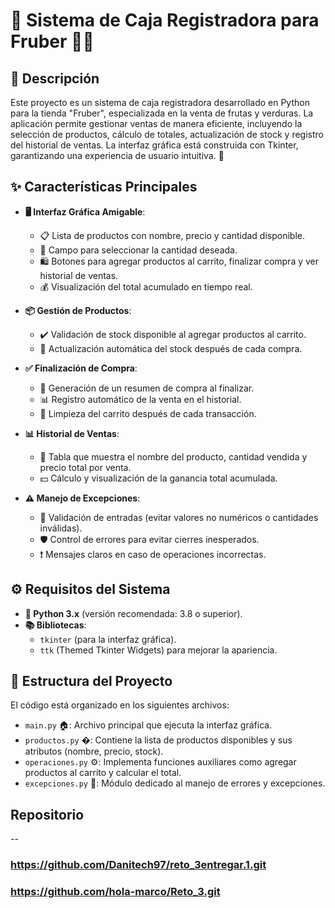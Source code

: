 # 🛒 Sistema de Caja Registradora para Fruber 🍎🥦

## 📝 Descripción
Este proyecto es un sistema de caja registradora desarrollado en Python para la tienda "Fruber", especializada en la venta de frutas y verduras. La aplicación permite gestionar ventas de manera eficiente, incluyendo la selección de productos, cálculo de totales, actualización de stock y registro del historial de ventas. La interfaz gráfica está construida con Tkinter, garantizando una experiencia de usuario intuitiva. 🚀

## ✨ Características Principales
- **🖥️ Interfaz Gráfica Amigable**:
  - 📋 Lista de productos con nombre, precio y cantidad disponible.
  - 🔢 Campo para seleccionar la cantidad deseada.
  - 🛍️ Botones para agregar productos al carrito, finalizar compra y ver historial de ventas.
  - 💰 Visualización del total acumulado en tiempo real.

- **📦 Gestión de Productos**:
  - ✔️ Validación de stock disponible al agregar productos al carrito.
  - 🔄 Actualización automática del stock después de cada compra.

- **✅ Finalización de Compra**:
  - 📄 Generación de un resumen de compra al finalizar.
  - 📊 Registro automático de la venta en el historial.
  - 🧹 Limpieza del carrito después de cada transacción.

- **📊 Historial de Ventas**:
  - 📜 Tabla que muestra el nombre del producto, cantidad vendida y precio total por venta.
  - 💵 Cálculo y visualización de la ganancia total acumulada.

- **⚠️ Manejo de Excepciones**:
  - 🚫 Validación de entradas (evitar valores no numéricos o cantidades inválidas).
  - 🛡️ Control de errores para evitar cierres inesperados.
  - ❗ Mensajes claros en caso de operaciones incorrectas.

## ⚙️ Requisitos del Sistema
- **🐍 Python 3.x** (versión recomendada: 3.8 o superior).
- **📚 Bibliotecas**:
  - `tkinter` (para la interfaz gráfica).
  - `ttk` (Themed Tkinter Widgets) para mejorar la apariencia.

## 📂 Estructura del Proyecto
El código está organizado en los siguientes archivos:
- `main.py` 🏠: Archivo principal que ejecuta la interfaz gráfica.
- `productos.py` �: Contiene la lista de productos disponibles y sus atributos (nombre, precio, stock).
- `operaciones.py` ⚙️: Implementa funciones auxiliares como agregar productos al carrito y calcular el total.
- `excepciones.py` 🚨: Módulo dedicado al manejo de errores y excepciones.


## Repositorio 

-- 
### https://github.com/Danitech97/reto_3entregar.1.git 
### https://github.com/hola-marco/Reto_3.git